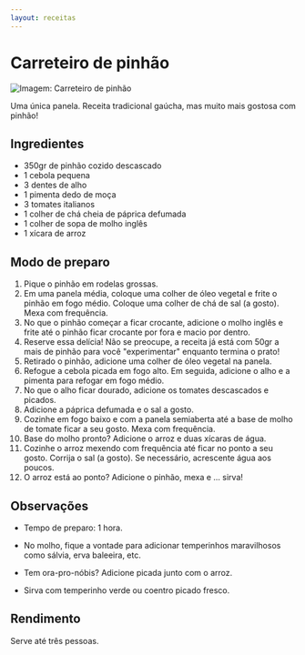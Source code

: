 ```yaml
---
layout: receitas
---
```

# Carreteiro de pinhão

![Imagem: Carreteiro de pinhão](./carreteiro_de_pinhao.jpg)

Uma única panela. Receita tradicional gaúcha, mas muito mais gostosa com pinhão!  <i class="fas fa-seedling"></i>

## Ingredientes

* 350gr de pinhão cozido descascado
* 1 cebola pequena
* 3 dentes de alho
* 1 pimenta dedo de moça
* 3 tomates italianos
* 1 colher de chá cheia de páprica defumada
* 1 colher de sopa de molho inglês
* 1 xícara de arroz

## Modo de preparo

1. Pique o pinhão em rodelas grossas.
2. Em uma panela média, coloque uma colher de óleo vegetal e frite o pinhão em fogo médio. Coloque uma colher de chá de sal (a gosto). Mexa com frequência.
3. No que o pinhão começar a ficar crocante, adicione o molho inglês e frite até o pinhão ficar crocante por fora e macio por dentro.
4. Reserve essa delícia! Não se preocupe, a receita já está com 50gr a mais de pinhão para você "experimentar" enquanto termina o prato! <i class="fas fa-laugh-wink"></i>
5. Retirado o pinhão, adicione uma colher de óleo vegetal na panela.
6. Refogue a cebola picada em fogo alto. Em seguida, adicione o alho e a pimenta para refogar em fogo médio.
7. No que o alho ficar dourado, adicione os tomates descascados e picados.
8. Adicione a páprica defumada e o sal a gosto.
8. Cozinhe em fogo baixo e com a panela semiaberta até a base de molho de tomate ficar a seu gosto. Mexa com frequência. 
9. Base do molho pronto? Adicione o arroz e duas xícaras de água.
10. Cozinhe o arroz mexendo com frequência até ficar no ponto a seu gosto. Corrija o sal (a gosto). Se necessário, acrescente água aos poucos.
11. O arroz está ao ponto? Adicione o pinhão, mexa e ... sirva! <i class="fas fa-laugh-wink"></i>

## Observações

* Tempo de preparo: 1 hora.

* No molho, fique a vontade para adicionar temperinhos maravilhosos como sálvia, erva baleeira, etc.

* Tem ora-pro-nóbis? Adicione picada junto com o arroz.  <i class="fas fa-seedling"></i> 

* Sirva com temperinho verde ou coentro picado fresco.

## Rendimento

Serve até três pessoas.
